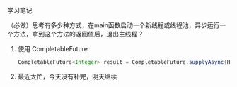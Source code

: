学习笔记

（必做）思考有多少种方式，在main函数启动一个新线程或线程池，异步运行一个方法，拿到这个方法的返回值后，退出主线程？

1. 使用 CompletableFuture

   ```java
   CompletableFuture<Integer> result = CompletableFuture.supplyAsync(Homework03::sum);
   ```

2. 最近太忙，今天没有补完，明天继续

